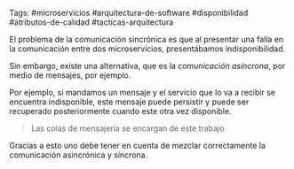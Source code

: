 Tags: #microservicios #arquitectura-de-software #disponibilidad #atributos-de-calidad #tacticas-arquitectura 

El problema de la comunicación sincrónica es que al presentar una falla en la comunicación entre dos microservicios, presentábamos indisponibilidad.

Sin embargo, existe una alternativa, que es la *comunicación asíncrona*, por medio de mensajes, por ejemplo.

Por ejemplo, si mandamos un mensaje y el servicio que lo va a recibir se encuentra indisponible, este mensaje puede persistir y puede ser recuperado posteriormente cuando este otra vez disponible.

> Las colas de mensajería se encargan de este trabajo

Gracias a esto uno debe tener en cuenta de mezclar correctamente la comunicación asincrónica y síncrona.
